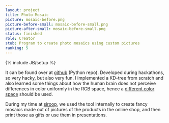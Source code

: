 ```yaml
---
layout: project
title: Photo Mosaic
picture: mosaic-before.png
picture-before-small: mosaic-before-small.png
picture-after-small: mosaic-before-small.png
status: finished
role: Creator
stub: Program to create photo mosaics using custom pictures
ranking: 5
---
```

{% include JB/setup %}
<p>
It can be found over at <a href="https://github.com/carolinux/mosaic">github</a> (Python repo). Developed during hackathons, so very hacky, but also very fun. I implemented a KD-tree from scratch and also learned some things about how the human brain does not perceive differences in color uniformly in the RGB space, hence a <a href="https://en.wikipedia.org/wiki/Color_difference#CIELAB_Delta_E*">different color space</a> should be used.</p>

<p>
During my time at <a href="https://www.siroop.ch">siroop</a>, we used the tool internally to create fancy mosaics made out of pictures of the products in the online shop, and then print those  as gifts or use them in presentations.</p>
